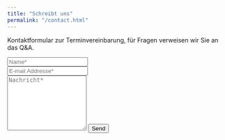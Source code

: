 ```yaml
---
title: "Schreibt uns"
permalink: "/contact.html"
---
```


<form action="https://formspree.io/ich.sag.nix@web.de" method="POST">    
<p class="mb-4">Kontaktformular zur Terminvereinbarung, für Fragen verweisen wir Sie an das Q&A.</p>
<div class="form-group row">
<div class="col-md-6">
<input class="form-control" type="text" name="name" placeholder="Name*" required>
</div>
<div class="col-md-6">
<input class="form-control" type="email" name="_replyto" placeholder="E-mail Addresse*" required>
</div>
</div>
<textarea rows="8" class="form-control mb-3" name="message" placeholder="Nachricht*" required></textarea>    
<input class="btn btn-success" type="submit" value="Send">
</form>